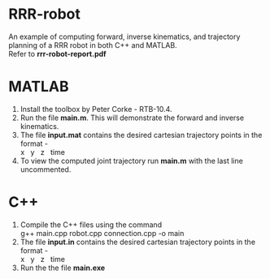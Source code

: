 # RRR-robot
An example of computing forward, inverse kinematics, and trajectory planning of a RRR robot in both C++ and MATLAB.  
Refer to **rrr-robot-report.pdf**

# MATLAB

1. Install the toolbox by Peter Corke - RTB-10.4.
2. Run the file **main.m**. This will demonstrate the forward and inverse kinematics.
3. The file **input.mat** contains the desired cartesian trajectory points in the format -   
x &nbsp; y &nbsp; z &nbsp; time  
4. To view the computed joint trajectory run **main.m** with the last line uncommented.

# C++
1. Compile the C++ files using the command  
g++ main.cpp robot.cpp connection.cpp -o main  
2. The file **input.in** contains the desired cartesian trajectory points in the format -   
x &nbsp; y &nbsp; z &nbsp; time  
3. Run the the file **main.exe**
